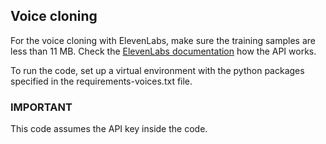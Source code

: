 ## Voice cloning
For the voice cloning with ElevenLabs, make sure the training samples are less than 11 MB. Check the [ElevenLabs documentation](https://github.com/elevenlabs/elevenlabs-python) how the API works. 

To run the code, set up a virtual environment with the python packages specified in the requirements-voices.txt file.

### IMPORTANT
This code assumes the API key inside the code.
